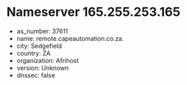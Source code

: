 # Nameserver 165.255.253.165

* as_number: 37611
* name: remote.capeautomation.co.za.
* city: Sedgefield
* country: ZA
* organization: Afrihost
* version: Unknown
* dnssec: false
